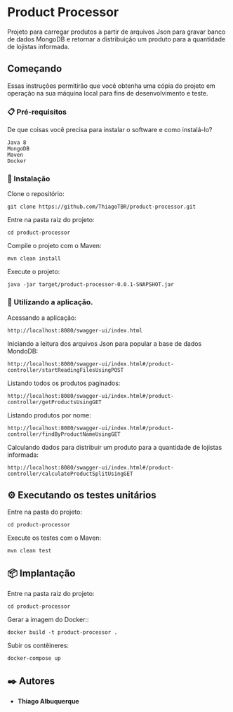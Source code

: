 # Product Processor

Projeto para carregar produtos a partir de arquivos Json para gravar banco de dados MongoDB e retornar a distribuição um produto para a quantidade de lojistas informada.

## Começando

Essas instruções permitirão que você obtenha uma cópia do projeto em operação na sua máquina local para fins de desenvolvimento e teste.


### 📋 Pré-requisitos

De que coisas você precisa para instalar o software e como instalá-lo?

```
Java 8
MongoDB
Maven
Docker
```

### 🔧 Instalação

Clone o repositório:

```
git clone https://github.com/ThiagoTBR/product-processor.git
```

Entre na pasta raiz do projeto:

```
cd product-processor
```

Compile o projeto com o Maven:

```
mvn clean install
```

Execute o projeto:

```
java -jar target/product-processor-0.0.1-SNAPSHOT.jar

```

### 🚀 Utilizando a aplicação.

Acessando a aplicação:

```
http://localhost:8080/swagger-ui/index.html

```

Iniciando a leitura dos arquivos Json para popular a base de dados MondoDB:

```
http://localhost:8080/swagger-ui/index.html#/product-controller/startReadingFilesUsingPOST

```

Listando todos os produtos paginados:

```
http://localhost:8080/swagger-ui/index.html#/product-controller/getProductsUsingGET

```

Listando produtos por nome:

```
http://localhost:8080/swagger-ui/index.html#/product-controller/findByProductNameUsingGET

```

Calculando dados para distribuir um produto para a quantidade de lojistas informada:

```
http://localhost:8080/swagger-ui/index.html#/product-controller/calculateProductSplitUsingGET

```



## ⚙️ Executando os testes unitários

Entre na pasta do projeto:

```
cd product-processor
```

Execute os testes com o Maven:

```
mvn clean test
```

## 📦 Implantação

Entre na pasta raiz do projeto:

```
cd product-processor
```

Gerar a imagem do Docker::

```
docker build -t product-processor .
```

Subir os contêineres:

```
docker-compose up
```

## ✒️ Autores

* **Thiago Albuquerque**

